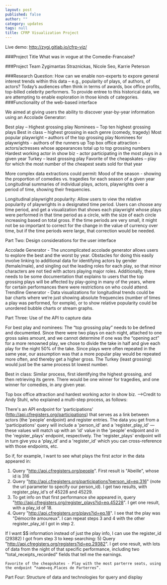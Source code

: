 ```yaml
---
layout: post
published: false
author: ""
category: updates
tags: null
title: CFRP Visualization Project
---
```


Live demo: http://zygi.gitlab.io/cfrp-viz/

###Project Title
What was in vogue at the Comedie-Francaise?

###Project Team
Zygimantas Straznickas, Nicole Seo, Karrie Peterson

###Research Question: How can we enable non-experts to expore general interest trends within this data – e.g., popularity of plays, of authors, of actors? 
Today’s audiences often think in terms of awards, box office profits, top-billed celebrity performers.  To provide entree to this historical data, we are attempting to enable exploration in those kinds of categories.
###Functionality of the web-based interface

We aimed at giving users the ability to discover year-by-year information using an Accolade Generator:

Best play – Highest grossing play
Nominees – Top ten highest grossing plays
Best in class – highest grossing in each genre  (comedy, tragedy)
Most popular playwright – authors of the top grossing play
Nominees for playwrights - authors of the runners up
Top box office attraction - actors/actresses whose appearances total up to top grossing numbers
Hardest working actor in show biz - actor participating in the most plays in a given year
Turkey – least grossing play
Favorite of the cheapskates – play for which the most number of the cheapest seats sold for that year
 
More complex data extractions could permit:	
Mood of the season - showing the proportion of comedies vs. tragedies for each season of a given year 
Longitudinal summaries of individual plays, actors, playwrights over a period of time, showing their frequencies.

Longitudinal playwright popularity:  Allow users to view the relative popularity of playwrights in a designated time period.  Users can choose any time period, and get a visualization that shows each playwright whose plays were performed in that time period as a circle, with the size of each circle increasing based on total gross.  If the time periods are very small, it might not be so important to correct for the change in the value of currency over time, but if the time periods were large, that correction would be needed.

Part Two:   Design considerations for the user interface

Accolade Generator - The uncomplicated accolade generator allows users to explore the best and the worst by year.   Obstacles for doing this easily involve linking to additional data for identifying actors by gender (female/male), and singling out the leading roles for each play, so that minor characters are not tied with actors playing major roles.  Additionally, there needs to be some documentation that explains to users that the top grossing plays will be affected by play-going in many of the years, where for certain performances there were restrictions on who could attend. 
Trendline Generator - Data visualizations for longitudinal trends could be bar charts where we’re just showing absolute frequencies (number of times a play was performed, for exmple), or to show relative popularity could be unordered bubble charts or stream graphs.  


Part Three:  Use of the API to capture data

For best play and nominees:  The “top grossing play” needs to be defined and documented.  Since there were two plays on each night, attached to one gross sales amount, and we cannot determine if one was the “opening act” for a more renowned play, we chose to divide the take in half and give each play for the night 50% of the take.  Since plays were often repeated in the same year, our assumption was that a more popular play would be repeated more often, and thereby get a higher gross.  The Turkey (least grossing) would just be the same process bt lowest number.

Best in class:  Similar process, first identifying the highest grossing, and then retrieving its genre.  There would be one winner for tragedies, and one winner for comedies, in any given year. 


Top box office attraction and hardest working actor in show biz.    -->Credit to Andy Stuhl, who explained a multi-step process, as follows:

There's an API endpoint for 'participations' (http://api.cfregisters.org/participations) that serves as a link between actors (the 'people' endpoint) and register entries. The data you get from a 'participations' query will include a 'person_id' and a 'register_play_id' — these values will match up with an 'id' value in the 'people' endpoint and in the 'register_plays' endpoint, respectively. The 'register_plays' endpoint will in turn give you a 'play_id' and a 'register_id' which you can cross-reference with those endpoints, etc.

So if, for example, I want to see what plays the first actor in the data appeared in:
1) Query "http://api.cfregisters.org/people". First result is "Abeille", whose id is 316
2) Query "http://api.cfregisters.org/participations?person_id=eq.316" (note the url parameter to specify our person_id). I get two results, with register_play_id's of 45228 and 45229.
3) To get info on that first performance she appeared in, query "http://api.cfregisters.org/register_plays?id=eq.45228". I get one result, with a play_id of 18.
4) Query "http://api.cfregisters.org/plays?id=eq.18". I see that the play was "Démocrite amoureux". I can repeat steps 3 and 4 with the other register_play_id I got in step 2.

If I want $$ information instead of just the play info, I can use the register_id (29382) I got from step 3 to keep searching:
5) Query "http://api.cfregisters.org/registers?id=eq.29382". I get one result, with lots of data from the night of that specific performance, including two "total_receipts_recorded" fields that tell me the earnings.

	Favorite of the cheapskates - Play with the most parterre seats, using the endpoint “name=eq.Places de Parterres”.

Part Four: Structure of data and technologies for query and display

 